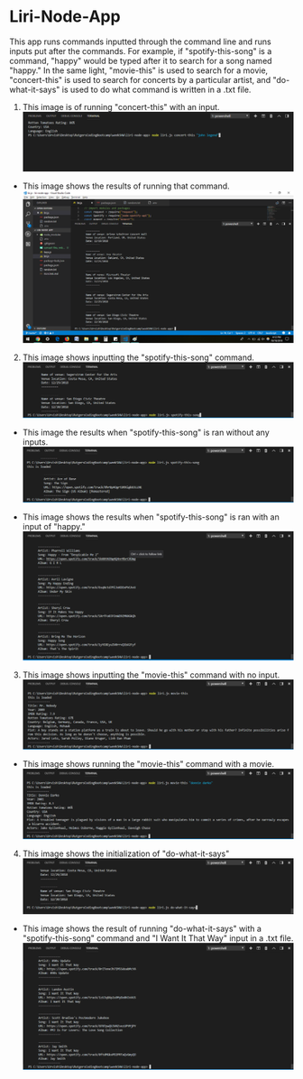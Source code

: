 # Liri-Node-App

This app runs commands inputted through the command line and runs inputs put after the commands. For example, if "spotify-this-song" is a command, "happy" would be typed after it to search for a song named "happy." In the same light, "movie-this" is used to search for a movie, "concert-this" is used to search for concerts by a particular artist, and "do-what-it-says" is used to do what command is written in a .txt file.

1.  This image is of running "concert-this" with an input.
![concert-this_initialization](images/concert-this_initialization.png)

* This image shows the results of running that command.
![concert-this ran](images/concert-this_run.png)

2. This image shows inputting the "spotify-this-song" command.
![spotify-this-song initialization](images/spotify-this-song_initialization.png)

* This image the results when "spotify-this-song" is ran without any inputs.
![spotify-this-song without input](images/spotify-this-song_run_blank.png)

* This image shows the results when "spotify-this-song" is ran with an input of "happy."
![spotify-this-song with input](images/spotify-this-song_run_happy.png)

3.  This image shows inputting the "movie-this" command with no input.
![movie-this run blank](images/movie-this_run_blank.png)

* This image shows running the "movie-this" command with a movie.
![movie-this with movie](images/movie-this_run_donnie-darko.png)

4. This image shows the initialization of "do-what-it-says"
![do-what-it-says initialization](images/do-what-it-says_initialization.png)

* This image shows the result of running "do-what-it-says" with a "spotify-this-song" command and "I Want It That Way" input in a .txt file.
![do-what-it-says run](images/do-what-it-says_run.png)
